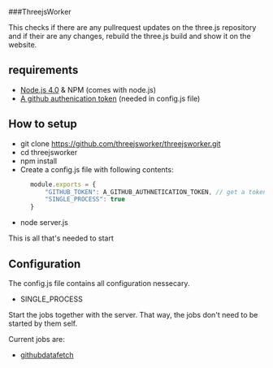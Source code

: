 ###ThreejsWorker

This checks if there are any pullrequest updates on the three.js repository and if their are any changes, rebuild the three.js build and show it on the website.

## requirements

 - [Node.js 4.0](https://nodejs.org/en/) & NPM (comes with node.js)
 - [A github authenication token](https://github.com/settings/tokens) (needed in config.js file)

## How to setup 

 - git clone https://github.com/threejsworker/threejsworker.git
 - cd threejsworker
 - npm install
 - Create a config.js file with following contents:
```javascript
      module.exports = {
          "GITHUB_TOKEN": A_GITHUB_AUTHNETICATION_TOKEN, // get a token from https://github.com/settings/tokens 
          "SINGLE_PROCESS": true
      }
```
  - node server.js
  
This is all that's needed to start

## Configuration

The config.js file contains all configuration nessecary.

- SINGLE_PROCESS

 Start the jobs together with the server. That way, the jobs don't need to be started by them self.
 
 Current jobs are: 
 - [githubdatafetch](https://github.com/threejsworker/threejsworker/blob/master/lib/jobs/githubdatafetch.js)
